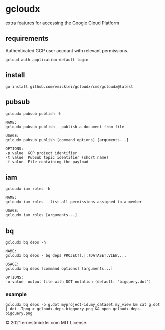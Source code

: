 # gcloudx
extra features for accessing the Google Cloud Platform

## requirements

Authenticated GCP user account with relevant permissions.

    gcloud auth application-default login

## install

    go install github.com/emicklei/gcloudx/cmd/gcloudx@latest

## pubsub

    gcloudx pubsub publish -h

    NAME:
    gcloudx pubsub publish - publish a document from file

    USAGE:
    gcloudx pubsub publish [command options] [arguments...]

    OPTIONS:
    -p value  GCP project identifier
    -t value  PubSub topic identifier (short name)
    -f value  File containing the payload

## iam

    gcloudx iam roles -h   

    NAME:
    gcloudx iam roles - list all permissions assigned to a member

    USAGE:
    gcloudx iam roles [arguments...]


## bq

    gcloudx bq deps -h  

    NAME:
    gcloudx bq deps - bq deps PROJECT(.|:)DATASET.VIEW,...

    USAGE:
    gcloudx bq deps [command options] [arguments...]

    OPTIONS:
    -o value  output file with DOT notation (default: "bigquery.dot")

### example

    gcloudx bq deps -o g.dot myproject-id.my_dataset.my_view && cat g.dot | dot -Tpng > gcloudx-deps-bigquery.png && open gcloudx-deps-bigquery.png

&copy; 2021 ernestmicklei.com MIT License.    